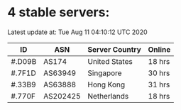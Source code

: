 # 4 stable servers:

Latest update at: Tue Aug 11 04:10:12 UTC 2020

| ID | ASN | Server Country | Online |
| -- | --- | -------------- | ------ |
| #.D09B | AS174 | United States | 18 hrs |
| #.7F1D | AS63949 | Singapore | 30 hrs |
| #.33B9 | AS63888 | Hong Kong | 31 hrs |
| #.770F | AS202425 | Netherlands | 18 hrs |

